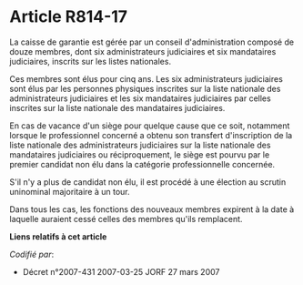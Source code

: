 # Article R814-17

La caisse de garantie est gérée par un conseil d'administration composé de douze membres, dont six administrateurs
judiciaires et six mandataires judiciaires, inscrits sur les listes nationales.

Ces membres sont élus pour cinq ans. Les six administrateurs judiciaires sont élus par les personnes physiques inscrites sur
la liste nationale des administrateurs judiciaires et les six mandataires judiciaires par celles inscrites sur la liste
nationale des mandataires judiciaires.

En cas de vacance d'un siège pour quelque cause que ce soit, notamment lorsque le professionnel concerné a obtenu son
transfert d'inscription de la liste nationale des administrateurs judiciaires sur la liste nationale des mandataires
judiciaires ou réciproquement, le siège est pourvu par le premier candidat non élu dans la catégorie professionnelle
concernée.

S'il n'y a plus de candidat non élu, il est procédé à une élection au scrutin uninominal majoritaire à un tour.

Dans tous les cas, les fonctions des nouveaux membres expirent à la date à laquelle auraient cessé celles des membres qu'ils
remplacent.

**Liens relatifs à cet article**

_Codifié par_:

  - Décret n°2007-431 2007-03-25 JORF 27 mars 2007
